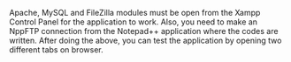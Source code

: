 Apache, MySQL and FileZilla modules must be open from the Xampp Control Panel for the application to work.
Also, you need to make an NppFTP connection from the Notepad++ application where the codes are written.
After doing the above, you can test the application by opening two different tabs on browser.
